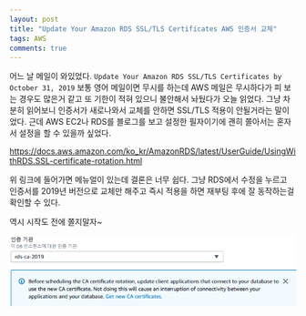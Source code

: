 ```yaml
---
layout: post
title: "Update Your Amazon RDS SSL/TLS Certificates AWS 인증서 교체"
tags: AWS
comments: true
---
```


어느 날 메일이 와있었다.
`Update Your Amazon RDS SSL/TLS Certificates by October 31, 2019`
보통 영어 메일이면 무시를 하는데 AWS 메일은 무시하다가 피 보는 경우도 많은거 같고 또 기한이 적혀 있으니 불안해서 놔뒀다가 오늘 읽었다.
그냥 차분히 읽어보니 인증서가 새로나와서 교체를 안하면 SSL/TLS 적용이 안될거라는 말이었다.
근데 AWS EC2나 RDS를 블로그를 보고 설정한 필자이기에 괜히 쫄아서는 혼자서 설정을 할 수 있을까 싶었다.

https://docs.aws.amazon.com/ko_kr/AmazonRDS/latest/UserGuide/UsingWithRDS.SSL-certificate-rotation.html

위 링크에 들어가면 메뉴얼이 있는데 결론은 너무 쉽다.
그냥 RDS에서 수정을 누르고 인증서를 2019년 버전으로 교체만 해주고 즉시 적용을 하면 재부팅 후에 잘 동작하는걸 확인할 수 있다.

역시 시작도 전에 쫄지말자~

<img src="/images/awscachange.png">